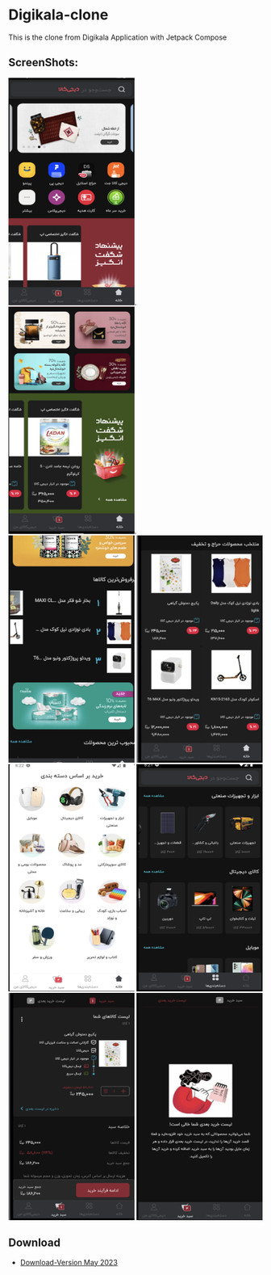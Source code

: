 # Digikala-clone
This is the clone from Digikala Application with Jetpack Compose

## ScreenShots:
<img src="/images/h1.png" width="250" height="450"/>.   <img src ="/images/h2.png" width="250" height="450"/>.   <img src = "/images/h3.png" width="250" height="450"/>
<img src="/images/h4.png" width="250" height="450"/> <img src="/images/h5.png" width="250" height="450"/> <img src="/images/d1.png" width="250" height="450"/>
<img src="/images/l1.png" width="250" height="450"/> <img src="/images/l2.png" width="250" height="450"/>



## Download
- [Download-Version May 2023](https://drive.google.com/file/d/1HIsELeisIR8YQeR-238GBOyBGLfLtLGo/view?usp=share_link)
